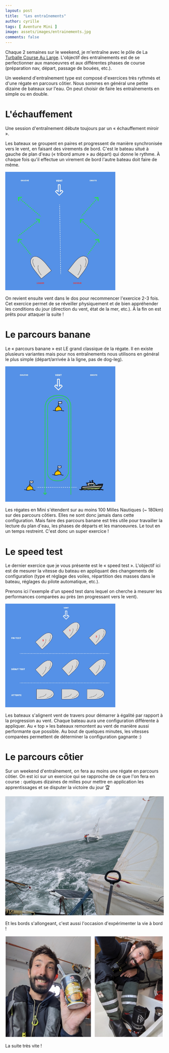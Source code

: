 ```yaml
---
layout: post
title:  "Les entraînements"
author: cyrille
tags: [ Aventure Mini ]
image: assets/images/entrainements.jpg
comments: false
---
```


Chaque 2 semaines sur le weekend, je m'entraîne avec le pôle de La [Turballe Course Au Large](https://laturballecourseaularge.com/). L'objectif des entraînements est de se perfectionner aux manoeuvres et aux différentes phases de course (préparation nav, départ, passage de bouées, etc.).

Un weekend d'entraînement type est composé d'exercices très rythmés et d'une régate en parcours côtier. Nous sommes en général une petite dizaine de bateaux sur l'eau. On peut choisir de faire les entraînements en simple ou en double.

# L'échauffement

Une session d'entraînement débute toujours par un « échauffement miroir ». 

Les bateaux se groupent en paires et progressent de manière synchronisée vers le vent, en faisant des virements de bord. C'est le bateau situé à gauche de plan d'eau (« tribord amure » au départ) qui donne le rythme. À chaque fois qu'il effectue un virement de bord l'autre bateau doit faire de même.

<img src="/assets/images/echauffement-miroir.jpg" width="350px" alt="échauffement en miroir"/>

On revient ensuite vent dans le dos pour recommencer l'exercice 2-3 fois. Cet exercice permet de se réveiller physiquement et de bien appréhender les conditions du jour (direction du vent, état de la mer, etc.). À la fin on est prêts pour attaquer la suite !

# Le parcours banane

Le « parcours banane » est LE grand classique de la régate. Il en existe plusieurs variantes mais pour nos entraînements nous utilisons en général le plus simple (départ/arrivée à la ligne, pas de dog-leg).

<img src="/assets/images/parcours-banane-simple.jpg" width="350px" alt="parcours banane"/>

Les régates en Mini s'étendent sur au moins 100 Milles Nautiques (~ 180km) sur des parcours côtiers. Elles ne sont donc jamais dans cette configuration. Mais faire des parcours banane est très utile pour travailler la lecture du plan d'eau, les phases de départs et les manoeuvres. Le tout en un temps restreint. C'est donc un super exercice !

# Le speed test

Le dernier exercice que je vous présente est le « speed test ». L'objectif ici est de mesurer la vitesse du bateau en appliquant des changements de configuration (type et réglage des voiles, répartition des masses dans le bateau, réglages du pilote automatique, etc.).

Prenons ici l'exemple d'un speed test dans lequel on cherche à mesurer les performances comparées au près (en progressant vers le vent). 

<img src="/assets/images/speed-test.jpg" width="350px" alt="speed test au près"/>

Les bateaux s'alignent vent de travers pour démarrer à égalité par rapport à la progression au vent. Chaque bateau aura une configuration différente à appliquer. Au « top » les bateaux remontent au vent de manière aussi performante que possible.  Au bout de quelques minutes, les vitesses comparées permettent de déterminer la configuration gagnante :)

# Le parcours côtier

Sur un weekend d'entraînement, on fera au moins une régate en parcours côtier. On est ici sur un exercice qui se rapproche de ce que l'on fera en course : quelques dizaines de milles pour mettre en application les apprentissages et se disputer la victoire du jour 🏆

![](/assets/images/20231031.jpg)

Et les bords s'allongeant, c'est aussi l'occasion d'expérimenter la vie à bord !

![](/assets/images/entrainements-nourriture.jpg)


La suite très vite !


